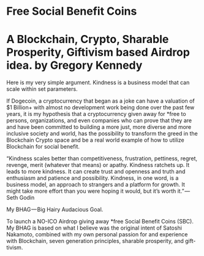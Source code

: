 # Free Social Benefit Coins 
# A Blockchain, Crypto, Sharable Prosperity, Giftivism based Airdrop idea. by Gregory Kennedy

Here is my very simple argument. Kindness is a business model that can scale within set parameters.

If Dogecoin, a cryptocurrency that began as a joke can have a valuation of $1 Billion+ with almost no development work being done over the past few years, it is my hypothesis that a cryptocurrency given away for *free to persons, organizations, and even companies who can prove that they are and have been committed to building a more just, more diverse and more inclusive society and world, has the possibility to transform the greed in the Blockchain Crypto space and be a real world example of how to utilize Blockchain for social benefit.

“Kindness scales better than competitiveness, frustration, pettiness, regret, revenge, merit (whatever that means) or apathy. Kindness ratchets up. It leads to more kindness. It can create trust and openness and truth and enthusiasm and patience and possibility. Kindness, in one word, is a business model, an approach to strangers and a platform for growth. It might take more effort than you were hoping it would, but it’s worth it.” — Seth Godin

My BHAG — Big Hairy Audacious Goal.

To launch a NO-ICO Airdrop giving away *free Social Benefit Coins (SBC). My BHAG is based on what I believe was the original intent of Satoshi Nakamoto, combined with my own personal passion for and experience with Blockchain, seven generation principles, sharable prosperity, and gift-tivism.





